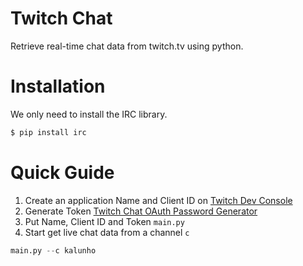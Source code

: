 # Twitch Chat
Retrieve real-time chat data from twitch.tv using python.

# Installation
We only need to install the IRC library.

```sh
$ pip install irc
```

# Quick Guide

1. Create an application Name and Client ID on [Twitch Dev Console](https://dev.twitch.tv/console)
2. Generate Token [Twitch Chat OAuth Password Generator](https://twitchapps.com/tmi/)
3. Put Name, Client ID and Token `main.py`
4. Start get live chat data from a channel `c`

```python
main.py --c kalunho
```
